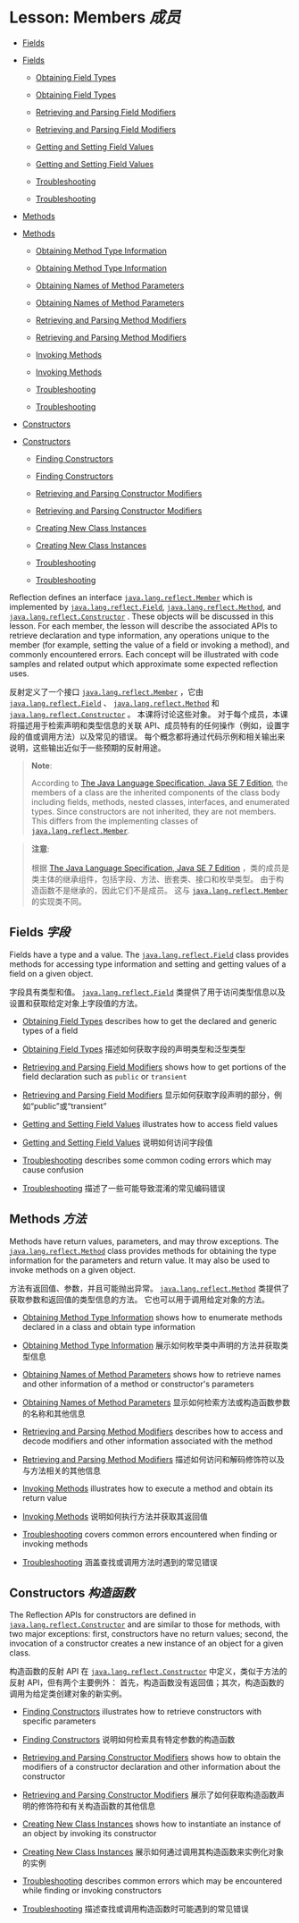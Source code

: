 # Lesson: Members _成员_


* [Fields](https://docs.oracle.com/javase/tutorial/reflect/member/field.html)

* [Fields](field.md)

  * [Obtaining Field Types](https://docs.oracle.com/javase/tutorial/reflect/member/fieldTypes.html)

  * [Obtaining Field Types](fieldTypes.md)

  * [Retrieving and Parsing Field Modifiers](https://docs.oracle.com/javase/tutorial/reflect/member/fieldModifiers.html)

  * [Retrieving and Parsing Field Modifiers](fieldModifiers.md)

  * [Getting and Setting Field Values](https://docs.oracle.com/javase/tutorial/reflect/member/fieldValues.html)

  * [Getting and Setting Field Values](fieldValues.md)

  * [Troubleshooting](https://docs.oracle.com/javase/tutorial/reflect/member/fieldTrouble.html)

  * [Troubleshooting](fieldTrouble.md)

* [Methods](https://docs.oracle.com/javase/tutorial/reflect/member/method.html)

* [Methods](method.md)

  * [Obtaining Method Type Information](https://docs.oracle.com/javase/tutorial/reflect/member/methodType.html)

  * [Obtaining Method Type Information](methodType.md)

  * [Obtaining Names of Method Parameters](https://docs.oracle.com/javase/tutorial/reflect/member/methodparameterreflection.html)

  * [Obtaining Names of Method Parameters](methodparameterreflection.md)

  * [Retrieving and Parsing Method Modifiers](https://docs.oracle.com/javase/tutorial/reflect/member/methodModifiers.html)

  * [Retrieving and Parsing Method Modifiers](methodModifiers.md)

  * [Invoking Methods](https://docs.oracle.com/javase/tutorial/reflect/member/methodInvocation.html)

  * [Invoking Methods](methodInvocation.md)

  * [Troubleshooting](https://docs.oracle.com/javase/tutorial/reflect/member/methodTrouble.html)

  * [Troubleshooting](methodTrouble.md)

* [Constructors](https://docs.oracle.com/javase/tutorial/reflect/member/ctor.html)

* [Constructors](ctor.md)

  * [Finding Constructors](https://docs.oracle.com/javase/tutorial/reflect/member/ctorLocation.html)

  * [Finding Constructors](ctorLocation.md)

  * [Retrieving and Parsing Constructor Modifiers](https://docs.oracle.com/javase/tutorial/reflect/member/ctorModifiers.html)

  * [Retrieving and Parsing Constructor Modifiers](ctorModifiers.md)

  * [Creating New Class Instances](https://docs.oracle.com/javase/tutorial/reflect/member/ctorInstance.html)

  * [Creating New Class Instances](ctorInstance.md)

  * [Troubleshooting](https://docs.oracle.com/javase/tutorial/reflect/member/ctorTrouble.html)

  * [Troubleshooting](ctorTrouble.md)


Reflection defines an interface [`java.lang.reflect.Member`](https://docs.oracle.com/javase/8/docs/api/java/lang/reflect/Member.html) which is implemented by [`java.lang.reflect.Field`](https://docs.oracle.com/javase/8/docs/api/java/lang/reflect/Field.html), [`java.lang.reflect.Method`](https://docs.oracle.com/javase/8/docs/api/java/lang/reflect/Method.html), and [`java.lang.reflect.Constructor`](https://docs.oracle.com/javase/8/docs/api/java/lang/reflect/Constructor.html) . 
These objects will be discussed in this lesson. 
For each member, the lesson will describe the associated APIs to retrieve declaration and type information, any operations unique to the member (for example, setting the value of a field or invoking a method), and commonly encountered errors. 
Each concept will be illustrated with code samples and related output which approximate some expected reflection uses.


反射定义了一个接口 [`java.lang.reflect.Member`](https://docs.oracle.com/javase/8/docs/api/java/lang/reflect/Member.html) ，它由 [`java.lang.reflect.Field`](https://docs.oracle.com/javase/8/docs/api/java/lang/reflect/Field.html) 、 [`java.lang.reflect.Method`](https://docs.oracle.com/javase/8/docs/api/java/lang/reflect/Method.html) 和[`java.lang.reflect.Constructor`](https://docs.oracle.com/javase/8/docs/api/java/lang/reflect/Constructor.html) 。
本课将讨论这些对象。
对于每个成员，本课将描述用于检索声明和类型信息的关联 API、成员特有的任何操作（例如，设置字段的值或调用方法）以及常见的错误。
每个概念都将通过代码示例和相关输出来说明，这些输出近似于一些预期的反射用途。


> **Note**:
> 
> According to [The Java Language Specification, Java SE 7 Edition](https://docs.oracle.com/javase/specs/jls/se7/html/index.html), the members of a class are the inherited components of the class body including fields, methods, nested classes, interfaces, and enumerated types. 
> Since constructors are not inherited, they are not members. 
> This differs from the implementing classes of [`java.lang.reflect.Member`](https://docs.oracle.com/javase/8/docs/api/java/lang/reflect/Member.html). 


> **注意**:
> 
> 根据 [The Java Language Specification, Java SE 7 Edition](https://docs.oracle.com/javase/specs/jls/se7/html/index.html) ，类的成员是类主体的继承组件，包括字段、方法、嵌套类、接口和枚举类型。
> 由于构造函数不是继承的，因此它们不是成员。
> 这与 [`java.lang.reflect.Member`](https://docs.oracle.com/javase/8/docs/api/java/lang/reflect/Member.html) 的实现类不同。


## Fields _字段_


Fields have a type and a value. 
The [`java.lang.reflect.Field`](https://docs.oracle.com/javase/8/docs/api/java/lang/reflect/Field.html) class provides methods for accessing type information and setting and getting values of a field on a given object.


字段具有类型和值。
[`java.lang.reflect.Field`](https://docs.oracle.com/javase/8/docs/api/java/lang/reflect/Field.html) 类提供了用于访问类型信息以及设置和获取给定对象上字段值的方法。


* [Obtaining Field Types](https://docs.oracle.com/javase/tutorial/reflect/member/fieldTypes.html) describes how to get the declared and generic types of a field

* [Obtaining Field Types](fieldTypes.md) 描述如何获取字段的声明类型和泛型类型

* [Retrieving and Parsing Field Modifiers](https://docs.oracle.com/javase/tutorial/reflect/member/fieldModifiers.html) shows how to get portions of the field declaration such as `public` or `transient`

* [Retrieving and Parsing Field Modifiers](fieldModifiers.md) 显示如何获取字段声明的部分，例如“public”或“transient”

* [Getting and Setting Field Values](https://docs.oracle.com/javase/tutorial/reflect/member/fieldValues.html) illustrates how to access field values

* [Getting and Setting Field Values](fieldValues.md) 说明如何访问字段值

* [Troubleshooting](https://docs.oracle.com/javase/tutorial/reflect/member/fieldTrouble.html) describes some common coding errors which may cause confusion

* [Troubleshooting](fieldTrouble.md) 描述了一些可能导致混淆的常见编码错误


## Methods _方法_


Methods have return values, parameters, and may throw exceptions. 
The [`java.lang.reflect.Method`](https://docs.oracle.com/javase/8/docs/api/java/lang/reflect/Method.html) class provides methods for obtaining the type information for the parameters and return value. 
It may also be used to invoke methods on a given object.


方法有返回值、参数，并且可能抛出异常。
[`java.lang.reflect.Method`](https://docs.oracle.com/javase/8/docs/api/java/lang/reflect/Method.html) 类提供了获取参数和返回值的类型信息的方法。
它也可以用于调用给定对象的方法。


* [Obtaining Method Type Information](https://docs.oracle.com/javase/tutorial/reflect/member/methodType.html) shows how to enumerate methods declared in a class and obtain type information

* [Obtaining Method Type Information](methodType.md) 展示如何枚举类中声明的方法并获取类型信息

* [Obtaining Names of Method Parameters](https://docs.oracle.com/javase/tutorial/reflect/member/methodparameterreflection.html) shows how to retrieve names and other information of a method or constructor's parameters

* [Obtaining Names of Method Parameters](methodparameterreflection.md) 显示如何检索方法或构造函数参数的名称和其他信息

* [Retrieving and Parsing Method Modifiers](https://docs.oracle.com/javase/tutorial/reflect/member/methodModifiers.html) describes how to access and decode modifiers and other information associated with the method

* [Retrieving and Parsing Method Modifiers](methodModifiers.md) 描述如何访问和解码修饰符以及与方法相关的其他信息

* [Invoking Methods](https://docs.oracle.com/javase/tutorial/reflect/member/methodInvocation.html) illustrates how to execute a method and obtain its return value

* [Invoking Methods](methodInvocation.md) 说明如何执行方法并获取其返回值

* [Troubleshooting](https://docs.oracle.com/javase/tutorial/reflect/member/methodTrouble.html) covers common errors encountered when finding or invoking methods

* [Troubleshooting](methodTrouble.md) 涵盖查找或调用方法时遇到的常见错误


## Constructors _构造函数_


The Reflection APIs for constructors are defined in [`java.lang.reflect.Constructor`](https://docs.oracle.com/javase/8/docs/api/java/lang/reflect/Constructor.html) and are similar to those for methods, with two major exceptions: 
first, constructors have no return values; second, the invocation of a constructor creates a new instance of an object for a given class.


构造函数的反射 API 在 [`java.lang.reflect.Constructor`](https://docs.oracle.com/javase/8/docs/api/java/lang/reflect/Constructor.html) 中定义，类似于方法的反射 API，但有两个主要例外：
首先，构造函数没有返回值；其次，构造函数的调用为给定类创建对象的新实例。


* [Finding Constructors](https://docs.oracle.com/javase/tutorial/reflect/member/ctorLocation.html) illustrates how to retrieve constructors with specific parameters

* [Finding Constructors](ctorLocation.md) 说明如何检索具有特定参数的构造函数

* [Retrieving and Parsing Constructor Modifiers](https://docs.oracle.com/javase/tutorial/reflect/member/ctorModifiers.html) shows how to obtain the modifiers of a constructor declaration and other information about the constructor

* [Retrieving and Parsing Constructor Modifiers](ctorModifiers.md) 展示了如何获取构造函数声明的修饰符和有关构造函数的其他信息

* [Creating New Class Instances](https://docs.oracle.com/javase/tutorial/reflect/member/ctorInstance.html) shows how to instantiate an instance of an object by invoking its constructor

* [Creating New Class Instances](ctorInstance.md) 展示如何通过调用其构造函数来实例化对象的实例

* [Troubleshooting](https://docs.oracle.com/javase/tutorial/reflect/member/ctorTrouble.html) describes common errors which may be encountered while finding or invoking constructors

* [Troubleshooting](ctorTrouble.md) 描述查找或调用构造函数时可能遇到的常见错误
